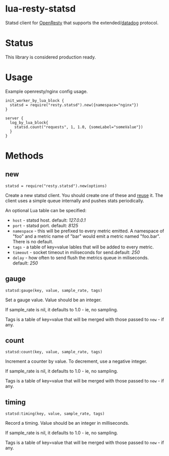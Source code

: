 lua-resty-statsd
================

Statsd client for [OpenResty](https://openresty.org/en/) that supports the
extended/[datadog](http://docs.datadoghq.com/guides/dogstatsd/) protocol.

Status
======
This library is considered production ready.

Usage
=====

Example openresty/nginx config usage.
```
init_worker_by_lua_block {
  statsd = require("resty.statsd").new({namespace="nginx"})
}

server {
  log_by_lua_block{
    statsd.count("requests", 1, 1.0, {someLabel="someValue"})
  }
}
```

Methods
=======

new
---

`statsd = require("resty.statsd").new(options)`

Create a new statsd client. You should create one of these and [reuse](https://github.com/openresty/lua-nginx-module#data-sharing-within-an-nginx-worker) it. The client uses a simple queue internally and pushes stats periodically.

An optional Lua table can be specified:
* `host` - statsd host. default: _127.0.0.1_
* `port` - statsd port. default: _8125_
* `namespace` - this will be prefixed to every metric emitted. A namespace of "foo" and a metric name of "bar" would emit a metric named "foo.bar". There is no default.
* `tags` -  a table of key=value lables that will be added to every metric.
* `timeout` - socket timeout in miliseconds for send.default: _250_
* `delay` - how often to send flush the metrics queue in miliseconds. default: _250_


gauge
-----

`statsd:gauge(key, value, sample_rate, tags)`

Set a gauge value. Value should be an integer.  

If sample_rate is nil, it defaults to 1.0 - ie, no sampling.

Tags is a table of key=value that will be merged with those passed to `new` - if any.

count
-----

`statsd:count(key, value, sample_rate, tags)`

Increment a counter by value. To decrement,  use a negative integer.

If sample_rate is nil, it defaults to 1.0 - ie, no sampling.

Tags is a table of key=value that will be merged with those passed to `new` - if any.

timing
-----

`statsd:timing(key, value, sample_rate, tags)`

Record a timing. Value should be an integer in milliseconds.

If sample_rate is nil, it defaults to 1.0 - ie, no sampling.

Tags is a table of key=value that will be merged with those passed to `new` - if any.

